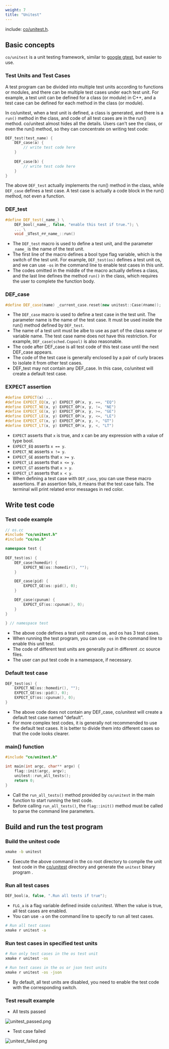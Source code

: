 ```yaml
---
weight: 7
title: "Unitest"
---
```


include: [co/unitest.h](https://github.com/idealvin/co/blob/master/include/co/unitest.h).


## Basic concepts


`co/unitest` is a unit testing framework, similar to [google gtest](https://github.com/google/googletest), but easier to use. 




### Test Units and Test Cases


A test program can be divided into multiple test units according to functions or modules, and there can be multiple test cases under each test unit. For example, a test unit can be defined for a class (or module) in C++, and a test case can be defined for each method in the class (or module). 


In co/unitest, when a test unit is defined, a class is generated, and there is a `run()` method in the class, and code of all test cases are in the run() method. co/unitest almost hides all the details. Users can't see the class, or even the run() method, so they can concentrate on writing test code:


```cpp
DEF_test(test_name) {
    DEF_case(a) {
        // write test code here
    }
    
    DEF_case(b) {
        // write test code here
    }
}
```


The above `DEF_test` actually implements the run() method in the class, while `DEF_case` defines a test case. A test case is actually a code block in the run() method, not even a function. 




### DEF_test


```cpp
#define DEF_test(_name_) \
    DEF_bool(_name_, false, "enable this test if true."); \
    ... \
    void _UTest_##_name_::run()
```


- The `DEF_test` macro is used to define a test unit, and the parameter `_name_` is the name of the test unit.
- The first line of the macro defines a bool type flag variable, which is the switch of the test unit. For example, `DEF_test(os)` defines a test unit os, and we can use `-os` in the command line to enable test cases in this unit.
- The codes omitted in the middle of the macro actually defines a class, and the last line defines the method `run()` in the class, which requires the user to complete the function body.





### DEF_case


```cpp
#define DEF_case(name) _current_case.reset(new unitest::Case(#name));
```


- The `DEF_case` macro is used to define a test case in the test unit. The parameter name is the name of the test case. It must be used inside the run() method defined by `DEF_test`.
- The name of a test unit must be albe to use as part of the class name or variable name. The test case name does not have this restriction. For example, `DEF_case(sched.Copool)` is also reasonable.
- The code after DEF_case is all test code of this test case until the next DEF_case appears.
- The code of the test case is generally enclosed by a pair of curly braces to isolate it from other test cases.
- DEF_test may not contain any DEF_case. In this case, co/unitest will create a default test case.





### EXPECT assertion


```cpp
#define EXPECT(x) ...
#define EXPECT_EQ(x, y) EXPECT_OP(x, y, ==, "EQ")
#define EXPECT_NE(x, y) EXPECT_OP(x, y, !=, "NE")
#define EXPECT_GE(x, y) EXPECT_OP(x, y, >=, "GE")
#define EXPECT_LE(x, y) EXPECT_OP(x, y, <=, "LE")
#define EXPECT_GT(x, y) EXPECT_OP(x, y, >, "GT")
#define EXPECT_LT(x, y) EXPECT_OP(x, y, <, "LT")
```


- `EXPECT` asserts that `x` is true, and x can be any expression with a value of type bool.
- `EXPECT_EQ` asserts `x == y`.
- `EXPECT_NE` asserts `x != y`.
- `EXPECT_GE` asserts that `x >= y`.
- `EXPECT_LE` asserts that `x <= y`.
- `EXPECT_GT` asserts that `x > y`.
- `EXPECT_LT` asserts that `x < y`.
- When defining a test case with `DEF_case`, you can use these macro assertions. If an assertion fails, it means that the test case fails. The terminal will print related error messages in red color.





## Write test code


### Test code example


```cpp
// os.cc
#include "co/unitest.h"
#include "co/os.h"

namespace test {
    
DEF_test(os) {
    DEF_case(homedir) {
        EXPECT_NE(os::homedir(), "");
    }

    DEF_case(pid) {
        EXPECT_GE(os::pid(), 0);
    }

    DEF_case(cpunum) {
        EXPECT_GT(os::cpunum(), 0);
    }
}
    
} // namespace test
```


- The above code defines a test unit named os, and os has 3 test cases.
- When running the test program, you can use `-os` in the command line to enable this unit test.
- The code of different test units are generally put in different .cc source files.
- The user can put test code in a namespace, if necessary.





### Default test case


```cpp
DEF_test(os) {
    EXPECT_NE(os::homedir(), "");
    EXPECT_GE(os::pid(), 0);
    EXPECT_GT(os::cpunum(), 0);
}
```


- The above code does not contain any DEF_case, co/unitest will create a default test case named "default".
- For more complex test codes, it is generally not recommended to use the default test cases. It is better to divide them into different cases so that the code looks clearer.





### main() function


```cpp
#include "co/unitest.h"

int main(int argc, char** argv) {
    flag::init(argc, argv);
    unitest::run_all_tests();
    return 0;
}
```


- Call the `run_all_tests()` method provided by `co/unitest` in the main function to start running the test code.
- Before calling `run_all_tests()`, the `flag::init()` method must be called to parse the command line parameters.





## Build and run the test program


### Build the unitest code


```bash
xmake -b unitest
```


- Execute the above command in the co root directory to compile the unit test code in the [co/unitest](https://github.com/idealvin/co/tree/master/unitest) directory and generate the `unitest` binary program .





### Run all test cases


```cpp
DEF_bool(a, false, ".Run all tests if true");
```


- `FLG_a` is a flag variable defined inside co/unitest. When the value is true, all test cases are enabled.
- You can use `-a` on the command line to specify to run all test cases.



```bash
# Run all test cases
xmake r unitest -a
```




### Run test cases in specified test units


```bash
# Run only test cases in the os test unit
xmake r unitest -os

# Run test cases in the os or json test units
xmake r unitest -os -json
```


- By default, all test units are disabled, you need to enable the test code with the corresponding switch.





### Test result example


- All tests passed

![unitest_passed.png](/images/unitest_passed.png)


- Test case failed

![unitest_failed.png](/images/unitest_failed.png)
